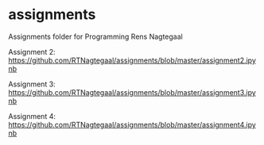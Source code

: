 # assignments
Assignments folder for Programming Rens Nagtegaal

Assignment 2: https://github.com/RTNagtegaal/assignments/blob/master/assignment2.ipynb

Assignment 3: https://github.com/RTNagtegaal/assignments/blob/master/assignment3.ipynb

Assignment 4: https://github.com/RTNagtegaal/assignments/blob/master/assignment4.ipynb
